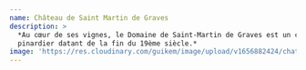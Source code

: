 ```yaml
---
name: Château de Saint Martin de Graves
description: >
  *Au cœur de ses vignes, le Domaine de Saint-Martin de Graves est un château
  pinardier datant de la fin du 19ème siècle.*
image: 'https://res.cloudinary.com/guikem/image/upload/v1656882424/chateau_jyg7ra.jpg'
---
```


